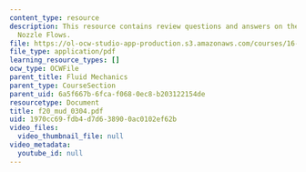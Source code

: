 ```yaml
---
content_type: resource
description: This resource contains review questions and answers on the topic of Laval
  Nozzle Flows.
file: https://ol-ocw-studio-app-production.s3.amazonaws.com/courses/16-01-unified-engineering-i-ii-iii-iv-fall-2005-spring-2006/1970cc69fdb4d7d638900ac0102ef62b_f20_mud_0304.pdf
file_type: application/pdf
learning_resource_types: []
ocw_type: OCWFile
parent_title: Fluid Mechanics
parent_type: CourseSection
parent_uid: 6a5f667b-6fca-f068-0ec8-b203122154de
resourcetype: Document
title: f20_mud_0304.pdf
uid: 1970cc69-fdb4-d7d6-3890-0ac0102ef62b
video_files:
  video_thumbnail_file: null
video_metadata:
  youtube_id: null
---
```

